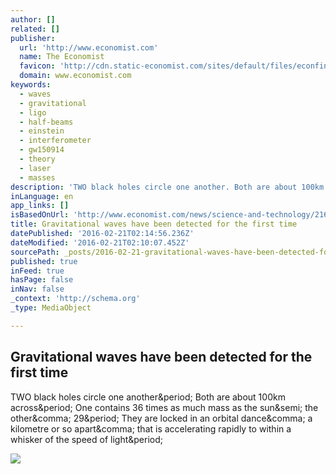 ```yaml
---
author: []
related: []
publisher:
  url: 'http://www.economist.com'
  name: The Economist
  favicon: 'http://cdn.static-economist.com/sites/default/files/econfinal_favicon.ico'
  domain: www.economist.com
keywords:
  - waves
  - gravitational
  - ligo
  - half-beams
  - einstein
  - interferometer
  - gw150914
  - theory
  - laser
  - masses
description: 'TWO black holes circle one another. Both are about 100km across. One contains 36 times as much mass as the sun; the other, 29. They are locked in an orbital dance, a kilometre or so apart, that is accelerating rapidly to within a whisker of the speed of light.'
inLanguage: en
app_links: []
isBasedOnUrl: 'http://www.economist.com/news/science-and-technology/21692851-gravitational-waves-at-LIGO-century-after-Albert-Einstein-predicted-them'
title: Gravitational waves have been detected for the first time
datePublished: '2016-02-21T02:14:56.236Z'
dateModified: '2016-02-21T02:10:07.452Z'
sourcePath: _posts/2016-02-21-gravitational-waves-have-been-detected-for-the-first-time.md
published: true
inFeed: true
hasPage: false
inNav: false
_context: 'http://schema.org'
_type: MediaObject

---
```

<article style=""><h1>Gravitational waves have been detected for the first time</h1><p>TWO black holes circle one another&amp;period; Both are about 100km across&amp;period; One contains 36 times as much mass as the sun&amp;semi; the other&amp;comma; 29&amp;period; They are locked in an orbital dance&amp;comma; a kilometre or so apart&amp;comma; that is accelerating rapidly to within a whisker of the speed of light&amp;period;</p><img src="http://cdn.static-economist.com/sites/default/files/cf_images/images-magazine/2016/02/13/ST/20160213_STP001_facebook.jpg" /></article>